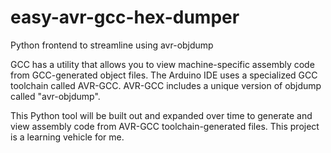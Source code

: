 # easy-avr-gcc-hex-dumper
Python frontend to streamline using avr-objdump

GCC has a utility that allows you to view machine-specific assembly code from GCC-generated object files. The Arduino IDE uses a specialized GCC toolchain called AVR-GCC. AVR-GCC includes a unique version of objdump called "avr-objdump". 

This Python tool will be built out and expanded over time to generate and view assembly code from AVR-GCC toolchain-generated files. This project is a learning vehicle for me.
